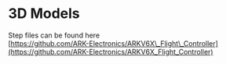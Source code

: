 # 3D Models

Step files can be found here\
[https://github.com/ARK-Electronics/ARKV6X\_Flight\_Controller](https://github.com/ARK-Electronics/ARKV6X_Flight_Controller)
